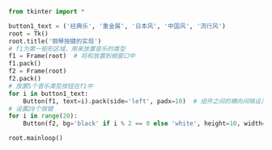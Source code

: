 
<BlogInfo id="427" title="19.制作钢琴按键布局pack布局管理" author="白日梦想猿" pv=0 read_times=0 pre_cost_time="0分23秒" category="GUI编程" tag_list="['GUI编程']" create_time="2020.06.28 15:17:13" update_time="2020.06.28 15:34:58" />

```python
from tkinter import *

button1_text = ('经典乐', '重金属', '日本风', '中国风', '流行风')
root = Tk()
root.title('钢琴按键的实现')
# f1为第一矩形区域，用来放置音乐的类型
f1 = Frame(root)  # 将和放置到根窗口中
f1.pack()
f2 = Frame(root)
f2.pack()
# 放置5个音乐类型按钮在f1中
for i in button1_text:
    Button(f1, text=i).pack(side='left', padx=10)  # 组件之间的横向间隔设为10
# 设置20个按键
for i in range(20):
    Button(f2, bg='black' if i % 2 == 0 else 'white', height=10, width=5, borderwidth=2, padx=1).pack(side='left')

root.mainloop()

```
